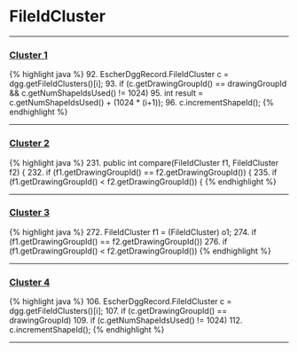 # FileIdCluster

***

### [Cluster 1](./1)
{% highlight java %}
92. EscherDggRecord.FileIdCluster c = dgg.getFileIdClusters()[i];
93. if (c.getDrawingGroupId() == drawingGroupId && c.getNumShapeIdsUsed() != 1024)
95.     int result = c.getNumShapeIdsUsed() + (1024 * (i+1));
96.     c.incrementShapeId();
{% endhighlight %}

***

### [Cluster 2](./2)
{% highlight java %}
231. public int compare(FileIdCluster f1, FileIdCluster f2) {
232.     if (f1.getDrawingGroupId() == f2.getDrawingGroupId()) {
235.     if (f1.getDrawingGroupId() < f2.getDrawingGroupId()) {
{% endhighlight %}

***

### [Cluster 3](./3)
{% highlight java %}
272. FileIdCluster f1 = (FileIdCluster) o1;
274. if (f1.getDrawingGroupId() == f2.getDrawingGroupId())
276. if (f1.getDrawingGroupId() < f2.getDrawingGroupId())
{% endhighlight %}

***

### [Cluster 4](./4)
{% highlight java %}
106. EscherDggRecord.FileIdCluster c = dgg.getFileIdClusters()[i];
107. if (c.getDrawingGroupId() == drawingGroupId)
109.     if (c.getNumShapeIdsUsed() != 1024)
112.         c.incrementShapeId();
{% endhighlight %}

***

